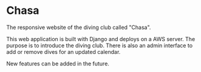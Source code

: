 # Chasa
The responsive website of the diving club called "Chasa".

This web application is built with Django and deploys on a AWS server. The purpose is to introduce the diving club.
There is also an admin interface to add or remove dives for an updated calendar.

New features can be added in the future.
